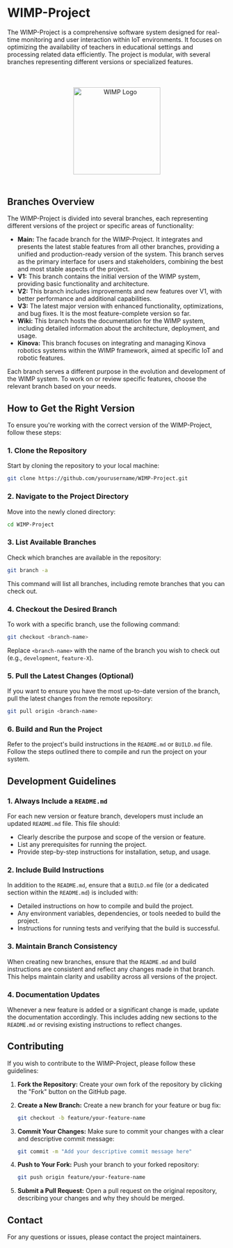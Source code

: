 # WIMP-Project

The WIMP-Project is a comprehensive software system designed for real-time monitoring and user interaction within IoT environments. It focuses on optimizing the availability of teachers in educational settings and processing related data efficiently. The project is modular, with several branches representing different versions or specialized features.

<p align="center" style="margin: 50px 0"> <img src="./logo.png" alt="WIMP Logo" style="height:200px; width:auto;"/> <p>

## Branches Overview

The WIMP-Project is divided into several branches, each representing different versions of the project or specific areas of functionality:

- **Main:** The facade branch for the WIMP-Project. It integrates and presents the latest stable features from all other branches, providing a unified and production-ready version of the system. This branch serves as the primary interface for users and stakeholders, combining the best and most stable aspects of the project.
- **V1:** This branch contains the initial version of the WIMP system, providing basic functionality and architecture.
- **V2:** This branch includes improvements and new features over V1, with better performance and additional capabilities.
- **V3:** The latest major version with enhanced functionality, optimizations, and bug fixes. It is the most feature-complete version so far.
- **Wiki:** This branch hosts the documentation for the WIMP system, including detailed information about the architecture, deployment, and usage.
- **Kinova:** This branch focuses on integrating and managing Kinova robotics systems within the WIMP framework, aimed at specific IoT and robotic features.

Each branch serves a different purpose in the evolution and development of the WIMP system. To work on or review specific features, choose the relevant branch based on your needs.


## How to Get the Right Version

To ensure you're working with the correct version of the WIMP-Project, follow these steps:

### 1. Clone the Repository

Start by cloning the repository to your local machine:

```bash
git clone https://github.com/yourusername/WIMP-Project.git
```

### 2. Navigate to the Project Directory

Move into the newly cloned directory:

```bash
cd WIMP-Project
```

### 3. List Available Branches

Check which branches are available in the repository:

```bash
git branch -a
```

This command will list all branches, including remote branches that you can check out.

### 4. Checkout the Desired Branch

To work with a specific branch, use the following command:

```bash
git checkout <branch-name>
```

Replace `<branch-name>` with the name of the branch you wish to check out (e.g., `development`, `feature-X`).

### 5. Pull the Latest Changes (Optional)

If you want to ensure you have the most up-to-date version of the branch, pull the latest changes from the remote repository:

```bash
git pull origin <branch-name>
```

### 6. Build and Run the Project

Refer to the project's build instructions in the `README.md` or `BUILD.md` file. Follow the steps outlined there to compile and run the project on your system.

## Development Guidelines

### 1. Always Include a `README.md`

For each new version or feature branch, developers must include an updated `README.md` file. This file should:

- Clearly describe the purpose and scope of the version or feature.
- List any prerequisites for running the project.
- Provide step-by-step instructions for installation, setup, and usage.

### 2. Include Build Instructions

In addition to the `README.md`, ensure that a `BUILD.md` file (or a dedicated section within the `README.md`) is included with:

- Detailed instructions on how to compile and build the project.
- Any environment variables, dependencies, or tools needed to build the project.
- Instructions for running tests and verifying that the build is successful.

### 3. Maintain Branch Consistency

When creating new branches, ensure that the `README.md` and build instructions are consistent and reflect any changes made in that branch. This helps maintain clarity and usability across all versions of the project.

### 4. Documentation Updates

Whenever a new feature is added or a significant change is made, update the documentation accordingly. This includes adding new sections to the `README.md` or revising existing instructions to reflect changes.

## Contributing

If you wish to contribute to the WIMP-Project, please follow these guidelines:

1. **Fork the Repository:**
   Create your own fork of the repository by clicking the "Fork" button on the GitHub page.

2. **Create a New Branch:**
   Create a new branch for your feature or bug fix:
   ```bash
   git checkout -b feature/your-feature-name
   ```

3. **Commit Your Changes:**
   Make sure to commit your changes with a clear and descriptive commit message:
   ```bash
   git commit -m "Add your descriptive commit message here"
   ```

4. **Push to Your Fork:**
   Push your branch to your forked repository:
   ```bash
   git push origin feature/your-feature-name
   ```

5. **Submit a Pull Request:**
   Open a pull request on the original repository, describing your changes and why they should be merged.


## Contact

For any questions or issues, please contact the project maintainers.
